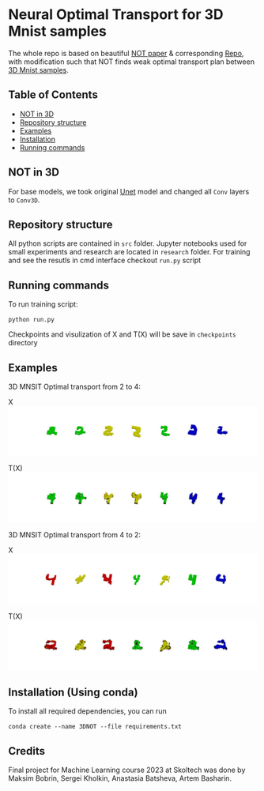 # Neural Optimal Transport for 3D Mnist samples

The whole repo is based on beautiful [NOT paper](https://openreview.net/forum?id=d8CBRlWNkqH) & corresponding [Repo](https://github.com/iamalexkorotin/NeuralOptimalTransport), with modification such that NOT finds weak optimal transport plan between [3D Mnist samples](https://openreview.net/forum?id=d8CBRlWNkqH).

## Table of Contents
- [NOT in 3D](#Idea)
- [Repository structure](#repo)
- [Examples](#examples)
- [Installation](#install)
- [Running commands](#running)
## NOT in 3D
For base models, we took original [Unet](https://arxiv.org/abs/1505.04597) model and changed all `Conv` layers to `Conv3D`.
## Repository structure
All python scripts are contained in `src` folder. Jupyter notebooks used for small experiments and research are located in `research` folder. For training and see the resutls in cmd interface checkout `run.py` script

## Running commands
To run training script:
```
python run.py
```
Checkpoints and visulization of X and T(X) will be save in ```checkpoints``` directory
## Examples
3D MNSIT Optimal transport from 2 to 4:

X
![X](images/2_24.jpeg)

T(X)
![T(x)](images/4_24.jpeg)


3D MNSIT Optimal transport from 4 to 2:

X
![X_4](images/4_42.jpeg)

T(X)
![T(X)_2](images/2_42.jpeg)


## Installation (Using conda)
To install all required dependencies, you can run
```
conda create --name 3DNOT --file requirements.txt
```

## Credits
Final project for Machine Learning course 2023 at Skoltech was done by Maksim Bobrin, Sergei Kholkin, Anastasia Batsheva, Artem Basharin.